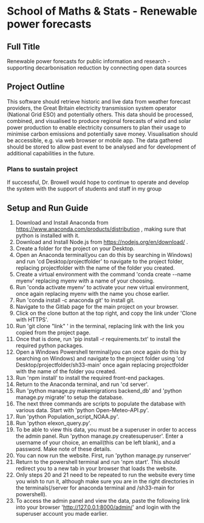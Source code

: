 # School of Maths & Stats - Renewable power forecasts

## Full Title

Renewable power forecasts for public information and research - supporting decarbonisation reduction by connecting
open data sources

## Project Outline

This software should retrieve historic and live data from weather forecast providers, the Great Britain electricity transmission system operator (National Grid ESO) and potentially others. This data should be processed, combined, and visualised to produce regional forecasts of wind and solar power production to enable electricity consumers to plan their usage to minimise carbon emissions and potentially save money. Visualisation should be accessible, e.g. via web browser or mobile app. The data gathered should be stored to allow past event to be analysed and for development of additional capabilities in the future.

### Plans to sustain project

If successful, Dr. Browell would hope to continue to operate and develop the system with the support of students and staff in my group

## Setup and Run Guide

1. Download and Install Anaconda from https://www.anaconda.com/products/distribution , making sure that python is installed with it.
2. Download and Install Node.js from https://nodejs.org/en/download/ .
3. Create a folder for the project on your Desktop.
4. Open an Anaconda terminal(you can do this by searching in Windows) and run 'cd Desktop/projectfolder' to navigate to the project folder, replacing projectfolder with the name of the folder you created.
5. Create a virtual environment with the command 'conda create --name myenv' replacing myenv with a name of your choosing.
6. Run 'conda activate myenv' to activate your new virtual environment, once again replacing myenv with the name you chose earlier.
7. Run 'conda install -c anaconda git' to install git.
8. Navigate to the Gitlab page for the main project on your browser.
9. Click on the clone button at the top right, and copy the link under 'Clone with HTTPS'.
10. Run 'git clone "link" ' in the terminal, replacing link with the link you copied from the project page.
11. Once that is done, run 'pip install -r requirements.txt' to install the required python packages.
12. Open a Windows Powershell terminal(you can once again do this by searching on Windows) and navigate to the project folder using 'cd Desktop/projectfolder/sh33-main' once again replacing projectfolder with the name of the folder you created.
13. Run 'npm install' to install the required front-end packages.
14. Return to the Anaconda terminal, and run 'cd server'.
15. Run 'python manage.py makemigrations backend_db' and 'python manage.py migrate' to setup the database.
16. The next three commands are scripts to populate the database with various data. Start with 'python Open-Meteo-API.py'.
17. Run 'python Population_script_NOAA.py'.
18. Run 'python elexon_query.py'.
19. To be able to view this data, you must be a superuser in order to access the admin panel. Run 'python manage.py createsuperuser'. Enter a username of your choice, an email(this can be left blank), and a password. Make note of these details.
20. You can now run the website. First, run 'python manage.py runserver'
21. Return to the powershell terminal and run 'npm start'. This should redirect you to a new tab in your browser that loads the website.
22. Only steps 20 and 21 need to be repeated to run the website every time you wish to run it, although make sure you are in the right directories in the terminals(/server for anaconda terminal and /sh33-main for powershell).
23. To access the admin panel and view the data, paste the following link into your browser 'http://127.0.0.1:8000/admin/' and login with the superuser account you made earlier.
